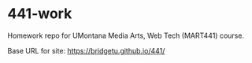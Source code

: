# 441-work
Homework repo for UMontana Media Arts, Web Tech (MART441) course.

Base URL for site:
https://bridgetu.github.io/441/